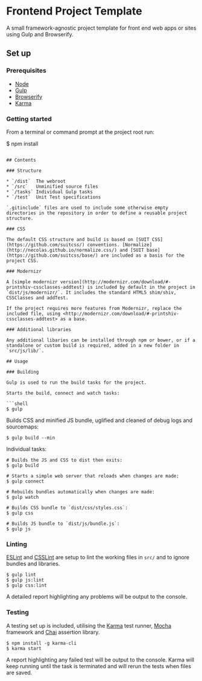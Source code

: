 # Frontend Project Template

A small framework-agnostic project template for front end web apps or sites using Gulp and Browserify.

## Set up

### Prerequisites

* [Node](http://nodejs.org/)
* [Gulp](http://gulpjs.com/)
* [Browserify](http://browserify.org/)
* [Karma](http://karma-runner.github.io/)

### Getting started

From a terminal or command prompt at the project root run:

<!-- ```shell -->
$ npm install
```

## Contents

### Structure

* `/dist`  The webroot
* `/src`   Unminified source files
* `/tasks` Individual Gulp tasks
* `/test`  Unit Test specifications

`.gitinclude` files are used to include some otherwise empty directories in the repository in order to define a reusable project structure.

### CSS

The default CSS structure and build is based on [SUIT CSS](https://github.com/suitcss/) conventions. [Normalize](http://necolas.github.io/normalize.css/) and [SUIT base](https://github.com/suitcss/base/) are included as a basis for the project CSS.

### Modernizr

A [simple modernizr version](http://modernizr.com/download/#-printshiv-cssclasses-addtest) is included by default in the project in `dist/js/modernizr/`. It includes the standard HTML5 shim/shiv, CSSClasses and addTest.

If the project requires more features from Modernizr, replace the included file, using <http://modernizr.com/download/#-printshiv-cssclasses-addtest> as a base.

### Additional libraries

Any additional libaries can be installed through npm or bower, or if a standalone or custom build is required, added in a new folder in `src/js/lib/`.

## Usage

### Building

Gulp is used to run the build tasks for the project.

Starts the build, connect and watch tasks:

```shell
$ gulp
```

Builds CSS and minified JS bundle, uglified and cleaned of debug logs and sourcemaps:

```shell
$ gulp build --min
```
Individual tasks:

```shell
# Builds the JS and CSS to dist then exits:
$ gulp build

# Starts a simple web server that reloads when changes are made:
$ gulp connect

# Rebuilds bundles automatically when changes are made:
$ gulp watch

# Builds CSS bundle to `dist/css/styles.css`:
$ gulp css

# Builds JS bundle to `dist/js/bundle.js`:
$ gulp js
```

### Linting

[ESLint](http://eslint.org/) and [CSSLint](https://github.com/CSSLint) are setup to lint the working files in `src/` and to ignore bundles and libraries.

```shell
$ gulp lint
$ gulp js:lint
$ gulp css:lint
```

A detailed report highlighting any problems will be output to the console.

### Testing

A testing set up is included, utilising the [Karma](https://github.com/karma-runner/karma) test runner, [Mocha](http://visionmedia.github.io/mocha/) framework and [Chai](http://chaijs.com/) assertion library.

```shell
$ npm install -g karma-cli
$ karma start
```
A report highlighting any failed test will be output to the console. Karma will keep running until the task is terminated and will rerun the tests when files are saved.

